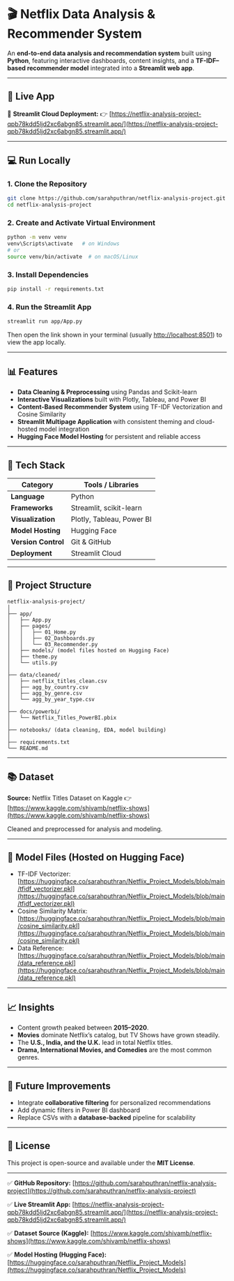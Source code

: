 # 🎬 Netflix Data Analysis & Recommender System

An **end-to-end data analysis and recommendation system** built using **Python**, featuring interactive dashboards, content insights, and a **TF-IDF–based recommender model** integrated into a **Streamlit web app**.

---

## 🚀 Live App

🔗 **Streamlit Cloud Deployment:**
👉 [https://netflix-analysis-project-qpb78kdd5ljd2xc6abgn85.streamlit.app/](https://netflix-analysis-project-qpb78kdd5ljd2xc6abgn85.streamlit.app/)

---

## 💻 Run Locally

### **1. Clone the Repository**

```bash
git clone https://github.com/sarahputhran/netflix-analysis-project.git
cd netflix-analysis-project
```

### **2. Create and Activate Virtual Environment**

```bash
python -m venv venv
venv\Scripts\activate   # on Windows
# or
source venv/bin/activate  # on macOS/Linux
```

### **3. Install Dependencies**

```bash
pip install -r requirements.txt
```

### **4. Run the Streamlit App**

```bash
streamlit run app/App.py
```

Then open the link shown in your terminal (usually [http://localhost:8501](http://localhost:8501)) to view the app locally.

---

## 📊 Features

* **Data Cleaning & Preprocessing** using Pandas and Scikit-learn
* **Interactive Visualizations** built with Plotly, Tableau, and Power BI
* **Content-Based Recommender System** using TF-IDF Vectorization and Cosine Similarity
* **Streamlit Multipage Application** with consistent theming and cloud-hosted model integration
* **Hugging Face Model Hosting** for persistent and reliable access

---

## 🧠 Tech Stack

| Category            | Tools / Libraries         |
| ------------------- | ------------------------- |
| **Language**        | Python                    |
| **Frameworks**      | Streamlit, scikit-learn   |
| **Visualization**   | Plotly, Tableau, Power BI |
| **Model Hosting**   | Hugging Face              |
| **Version Control** | Git & GitHub              |
| **Deployment**      | Streamlit Cloud           |

---

## 📁 Project Structure

```
netflix-analysis-project/
│
├── app/
│   ├── App.py
│   ├── pages/
│   │   ├── 01_Home.py
│   │   ├── 02_Dashboards.py
│   │   └── 03_Recommender.py
│   ├── models/ (model files hosted on Hugging Face)
│   ├── theme.py
│   └── utils.py
│
├── data/cleaned/
│   ├── netflix_titles_clean.csv
│   ├── agg_by_country.csv
│   ├── agg_by_genre.csv
│   └── agg_by_year_type.csv
│
├── docs/powerbi/
│   └── Netflix_Titles_PowerBI.pbix
│
├── notebooks/ (data cleaning, EDA, model building)
│
├── requirements.txt
└── README.md
```

---

## 📚 Dataset

**Source:** Netflix Titles Dataset on Kaggle
👉 [https://www.kaggle.com/shivamb/netflix-shows](https://www.kaggle.com/shivamb/netflix-shows)

Cleaned and preprocessed for analysis and modeling.

---

## 🧠 Model Files (Hosted on Hugging Face)

* TF-IDF Vectorizer: [https://huggingface.co/sarahputhran/Netflix_Project_Models/blob/main/tfidf_vectorizer.pkl](https://huggingface.co/sarahputhran/Netflix_Project_Models/blob/main/tfidf_vectorizer.pkl)
* Cosine Similarity Matrix: [https://huggingface.co/sarahputhran/Netflix_Project_Models/blob/main/cosine_similarity.pkl](https://huggingface.co/sarahputhran/Netflix_Project_Models/blob/main/cosine_similarity.pkl)
* Data Reference: [https://huggingface.co/sarahputhran/Netflix_Project_Models/blob/main/data_reference.pkl](https://huggingface.co/sarahputhran/Netflix_Project_Models/blob/main/data_reference.pkl)

---

## 📈 Insights

* Content growth peaked between **2015–2020**.
* **Movies** dominate Netflix’s catalog, but TV Shows have grown steadily.
* The **U.S., India, and the U.K.** lead in total Netflix titles.
* **Drama, International Movies, and Comedies** are the most common genres.

---

## 🧩 Future Improvements

* Integrate **collaborative filtering** for personalized recommendations
* Add dynamic filters in Power BI dashboard
* Replace CSVs with a **database-backed** pipeline for scalability

---

## 🪪 License

This project is open-source and available under the **MIT License**.

---

✅ **GitHub Repository:**
[https://github.com/sarahputhran/netflix-analysis-project](https://github.com/sarahputhran/netflix-analysis-project)

✅ **Live Streamlit App:**
[https://netflix-analysis-project-qpb78kdd5ljd2xc6abgn85.streamlit.app/](https://netflix-analysis-project-qpb78kdd5ljd2xc6abgn85.streamlit.app/)

✅ **Dataset Source (Kaggle):**
[https://www.kaggle.com/shivamb/netflix-shows](https://www.kaggle.com/shivamb/netflix-shows)

✅ **Model Hosting (Hugging Face):**
[https://huggingface.co/sarahputhran/Netflix_Project_Models](https://huggingface.co/sarahputhran/Netflix_Project_Models)
